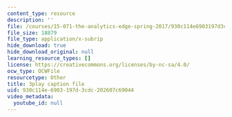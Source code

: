 ```yaml
---
content_type: resource
description: ''
file: /courses/15-071-the-analytics-edge-spring-2017/930c114e6903197d3cdc202607c69044_ayrdDJPAD5M.srt
file_size: 18879
file_type: application/x-subrip
hide_download: true
hide_download_original: null
learning_resource_types: []
license: https://creativecommons.org/licenses/by-nc-sa/4.0/
ocw_type: OCWFile
resourcetype: Other
title: 3play caption file
uid: 930c114e-6903-197d-3cdc-202607c69044
video_metadata:
  youtube_id: null
---
```

